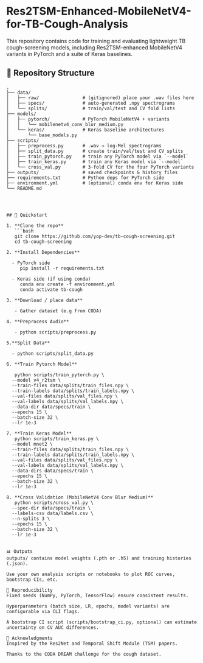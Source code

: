 # Res2TSM-Enhanced-MobileNetV4-for-TB-Cough-Analysis

This repository contains code for training and evaluating lightweight TB cough-screening models, including Res2TSM-enhanced MobileNetV4 variants in PyTorch and a suite of Keras baselines.

## 📁 Repository Structure

```text
.
├── data/
│   ├── raw/                # (gitignored) place your .wav files here
│   ├── specs/              # auto-generated .npy spectrograms
│   └── splits/             # train/val/test and CV fold lists
├── models/
│   ├── pytorch/            # PyTorch MobileNetV4 + variants
│   │   └── mobilenetv4_conv_blur_medium.py
│   └── keras/              # Keras baseline architectures
│       └── base_models.py
├── scripts/
│   ├── preprocess.py       # .wav → log-Mel spectrograms
│   ├── split_data.py       # create train/val/test and CV splits
│   ├── train_pytorch.py    # train any PyTorch model via `--model`
│   ├── train_keras.py      # train any Keras model via `--model`
│   └── cross_val.py        # 3-fold CV for the four PyTorch variants
├── outputs/                # saved checkpoints & history files
├── requirements.txt        # Python deps for PyTorch side
├── environment.yml         # (optional) conda env for Keras side
└── README.md




## 🚀 Quickstart

1. **Clone the repo**  
   ```bash
   git clone https://github.com/yop-dev/tb-cough-screening.git
   cd tb-cough-screening

2. **Install Dependencies**
   
  - PyTorch side
     pip install -r requirements.txt
   
  - Keras side (if using conda)
     conda env create -f environment.yml
     conda activate tb-cough

3. **Download / place data**

   - Gather dataset (e.g from CODA)

4. **Preprocess Audio**

   - python scripts/preprocess.py

5.**Split Data**

  - python scripts/split_data.py

6. **Train Pytorch Model**

   python scripts/train_pytorch.py \
  --model v4_r2tsm \
  --train-files data/splits/train_files.npy \
  --train-labels data/splits/train_labels.npy \
  --val-files data/splits/val_files.npy \
  --val-labels data/splits/val_labels.npy \
  --data-dir data/specs/train \
  --epochs 15 \
  --batch-size 32 \
  --lr 1e-3

7. **Train Keras Model**
   python scripts/train_keras.py \
  --model mnet2 \
  --train-files data/splits/train_files.npy \
  --train-labels data/splits/train_labels.npy \
  --val-files data/splits/val_files.npy \
  --val-labels data/splits/val_labels.npy \
  --data-dirs data/specs/train \
  --epochs 15 \
  --batch-size 32 \
  --lr 1e-3

8. **Cross Validation (MobileNetV4 Conv Blur Medium)**
   python scripts/cross_val.py \
  --spec-dir data/specs/train \
  --labels-csv data/labels.csv \
  --n-splits 3 \
  --epochs 15 \
  --batch-size 32 \
  --lr 1e-3


📊 Outputs
outputs/ contains model weights (.pth or .h5) and training histories (.json).

Use your own analysis scripts or notebooks to plot ROC curves, bootstrap CIs, etc.

🔬 Reproducibility
Fixed seeds (NumPy, PyTorch, TensorFlow) ensure consistent results.

Hyperparameters (batch size, LR, epochs, model variants) are configurable via CLI flags.

A bootstrap CI script (scripts/bootstrap_ci.py, optional) can estimate uncertainty on CV AUC differences.

🙏 Acknowledgments
Inspired by the Res2Net and Temporal Shift Module (TSM) papers.

Thanks to the CODA DREAM challenge for the cough dataset.



    
